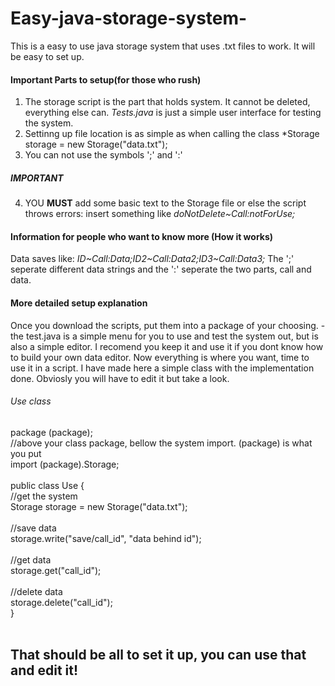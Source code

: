 # Easy-java-storage-system-
This is a easy to use java storage system that uses .txt files to work. It will be easy to set up.
#### Important Parts to setup(for those who rush)
1. The storage script is the part that holds system. It cannot be deleted, everything else can. *Tests.java* is just a simple user interface for testing the system.
2. Settinng up file location is as simple as when calling the class *Storage storage = new Storage("data.txt");
3. You can not use the symbols ';' and ':'
##### IMPORTANT
4. YOU **MUST** add some basic text to the Storage file or else the script throws errors: insert something like *doNotDelete~Call:notForUse;*
#### Information for people who want to know more (How it works)
Data saves like: *ID\~Call:Data;ID2\~Call:Data2;ID3~Call:Data3;* The ';' seperate different data strings and the ':' seperate the two parts, call and data.

#### More detailed setup explanation
Once you download the scripts, put them into a package of your choosing. - the test.java is a simple menu for you to use and test the system out, but is also a simple editor. I recomend you keep it and use it if you dont know how to build your own data editor. Now everything is where you want, time to use it in a script. I have made here a simple class with the implementation done. Obviosly you will have to edit it but take a look. 
###### Use class
package (package);<br />
//above your class package, bellow the system import. (package) is what you put<br />
import (package).Storage;<br />
    <br />
public class Use {<br />
  //get the system<br />
  Storage storage = new Storage("data.txt");<br />
    <br />
  //save data<br />
  storage.write("save/call_id", "data behind id");<br />
    <br />
  //get data<br />
  storage.get("call_id");<br />
    <br />
  //delete data<br />
  storage.delete("call_id");<br />
  }<br />
  <br />
## That should be all to set it up, you can use that and edit it!
